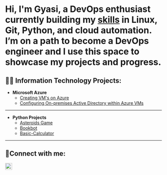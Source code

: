 <h1>Hi, I'm Gyasi, <a href="https://www.linkedin.com/in/gyasi-folborg"></a>a DevOps enthusiast currently building my <a href="https://www.linkedin.com/in/gyasi-folborg">skills</a> in Linux, Git, Python, and cloud automation. I’m on a path to become a DevOps engineer and I use this space to showcase my projects and progress.</h1>

<h2>👨‍💻 Information Technology Projects:</h2>

- <b>Microsoft Azure</b>
  - [Creating VM's on Azure](https://github.com/Gfolborg/Creating-Azure-Virtual-Machines)
  - [Configuring On-premises Active Directory within Azure VMs](https://github.com/gfolborg/configure-ad)
    
---
  
- <b>Python Projects</b>
  - [Asteroids Game](https://github.com/Gfolborg/Asteroids-Game)
  - [Bookbot](https://github.com/Gfolborg/bookbot)
  - [Basic-Calculator](https://github.com/Gfolborg/Basic-Calculator)
 
---

<h2>🤳Connect with me:</h2>


[<img align="left" alt="Josh | LinkedIn" width="22px" src="https://cdn.jsdelivr.net/npm/simple-icons@v3/icons/linkedin.svg" />][linkedin]



[linkedin]: https://linkedin.com/in/gyasi-folborg
